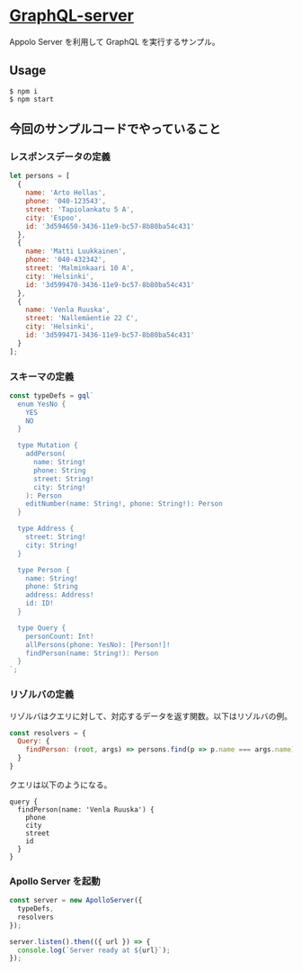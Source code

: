 # [GraphQL-server](https://fullstackopen.com/en/part8/graph_ql_server)

Appolo Server を利用して GraphQL を実行するサンプル。

## Usage

```shell
$ npm i
$ npm start
```

## 今回のサンプルコードでやっていること

### レスポンスデータの定義

```js
let persons = [
  {
    name: 'Arto Hellas',
    phone: '040-123543',
    street: 'Tapiolankatu 5 A',
    city: 'Espoo',
    id: '3d594650-3436-11e9-bc57-8b80ba54c431'
  },
  {
    name: 'Matti Luukkainen',
    phone: '040-432342',
    street: 'Malminkaari 10 A',
    city: 'Helsinki',
    id: '3d599470-3436-11e9-bc57-8b80ba54c431'
  },
  {
    name: 'Venla Ruuska',
    street: 'Nallemäentie 22 C',
    city: 'Helsinki',
    id: '3d599471-3436-11e9-bc57-8b80ba54c431'
  }
];
```

### スキーマの定義

```js
const typeDefs = gql`
  enum YesNo {
    YES
    NO
  }

  type Mutation {
    addPerson(
      name: String!
      phone: String
      street: String!
      city: String!
    ): Person
    editNumber(name: String!, phone: String!): Person
  }

  type Address {
    street: String!
    city: String!
  }

  type Person {
    name: String!
    phone: String
    address: Address!
    id: ID!
  }

  type Query {
    personCount: Int!
    allPersons(phone: YesNo): [Person!]!
    findPerson(name: String!): Person
  }
`;
```

### リゾルバの定義

リゾルバはクエリに対して、対応するデータを返す関数。以下はリゾルバの例。

```js
const resolvers = {
  Query: {
    findPerson: (root, args) => persons.find(p => p.name === args.name)
  }
}
```

クエリは以下のようになる。

```gql
query {
  findPerson(name: 'Venla Ruuska') {
    phone
    city
    street
    id
  }
}
```

### Apollo Server を起動

```js
const server = new ApolloServer({
  typeDefs,
  resolvers
});

server.listen().then(({ url }) => {
  console.log(`Server ready at ${url}`);
});
```
